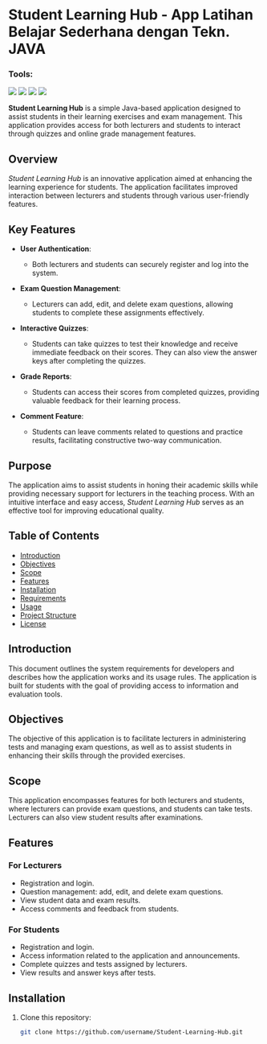 # Student Learning Hub - App Latihan Belajar Sederhana dengan Tekn. JAVA

### <summary><strong>Tools:</strong></summary>
<p>
    <img src="https://img.shields.io/badge/Code-Java-blue?&logo=java" />
    <img src="https://img.shields.io/badge/Database-MySQL-orange?&logo=mysql" />
    <img src="https://img.shields.io/badge/Editor-Eclipse-2C2255?&logo=eclipseide" />
    <img src="https://img.shields.io/badge/Editor-IntelliJ%20IDEA-brightgreen?&logo=intellijidea" />
</p>

**Student Learning Hub** is a simple Java-based application designed to assist students in their learning exercises and exam management. This application provides access for both lecturers and students to interact through quizzes and online grade management features.

## Overview

*Student Learning Hub* is an innovative application aimed at enhancing the learning experience for students. The application facilitates improved interaction between lecturers and students through various user-friendly features.

## Key Features

- **User Authentication**: 
  - Both lecturers and students can securely register and log into the system.

- **Exam Question Management**: 
  - Lecturers can add, edit, and delete exam questions, allowing students to complete these assignments effectively.

- **Interactive Quizzes**: 
  - Students can take quizzes to test their knowledge and receive immediate feedback on their scores. They can also view the answer keys after completing the quizzes.

- **Grade Reports**: 
  - Students can access their scores from completed quizzes, providing valuable feedback for their learning process.

- **Comment Feature**: 
  - Students can leave comments related to questions and practice results, facilitating constructive two-way communication.

## Purpose

The application aims to assist students in honing their academic skills while providing necessary support for lecturers in the teaching process. With an intuitive interface and easy access, *Student Learning Hub* serves as an effective tool for improving educational quality.

## Table of Contents

- [Introduction](#introduction)
- [Objectives](#objectives)
- [Scope](#scope)
- [Features](#features)
- [Installation](#installation)
- [Requirements](#requirements)
- [Usage](#usage)
- [Project Structure](#project-structure)
- [License](#license)

## Introduction

This document outlines the system requirements for developers and describes how the application works and its usage rules. The application is built for students with the goal of providing access to information and evaluation tools.

## Objectives

The objective of this application is to facilitate lecturers in administering tests and managing exam questions, as well as to assist students in enhancing their skills through the provided exercises.

## Scope

This application encompasses features for both lecturers and students, where lecturers can provide exam questions, and students can take tests. Lecturers can also view student results after examinations.

## Features

### For Lecturers

- Registration and login.
- Question management: add, edit, and delete exam questions.
- View student data and exam results.
- Access comments and feedback from students.

### For Students

- Registration and login.
- Access information related to the application and announcements.
- Complete quizzes and tests assigned by lecturers.
- View results and answer keys after tests.

## Installation

1. Clone this repository:
   ```bash
   git clone https://github.com/username/Student-Learning-Hub.git
